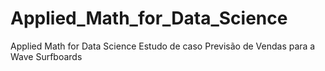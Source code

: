 # Applied_Math_for_Data_Science
 Applied Math for Data Science   Estudo de caso   Previsão de Vendas para a Wave Surfboards 
